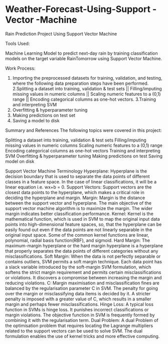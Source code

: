 # Weather-Forecast-Using-Support -Vector -Machine

Rain Prediction Project Using Support Vector Machine 

Tools Used:

Machine Learning Model to predict next-day rain by training classification models on the target variable RainTomorrow using Support Vector Machine.

Work Process: 

1. Importing the preprocessed datasets for training, validation, and testing, where the following data preparation steps have been performed.
2.Splitting a dataset into training, validation & test sets || Filling/imputing missing values in numeric columns || Scaling numeric features to a (0,1) range || Encoding categorical columns as one-hot vectors.
3.Training and interpreting SVM
4. Overfitting & hyperparameter tuning
5. Making predictions on test set
6. Saving a model to disk

Summary and References
The following topics were covered in this project:

Splitting a dataset into training, validation & test sets
Filling/imputing missing values in numeric columns
Scaling numeric features to a (0,1) range
Encoding categorical columns as one-hot vectors
Training and interpreting SVM
Overfitting & hyperparameter tuning
Making predictions on test
Saving model on disk


Support Vector Machine Terminology
Hyperplane: Hyperplane is the decision boundary that is used to separate the data points of different classes in a feature space. In the case of linear classifications, it will be a linear equation i.e. wx+b = 0.
Support Vectors: Support vectors are the closest data points to the hyperplane, which makes a critical role in deciding the hyperplane and margin.
Margin: Margin is the distance between the support vector and hyperplane. The main objective of the support vector machine algorithm is to maximize the margin. The wider margin indicates better classification performance.
Kernel: Kernel is the mathematical function, which is used in SVM to map the original input data points into high-dimensional feature spaces, so, that the hyperplane can be easily found out even if the data points are not linearly separable in the original input space. Some of the common kernel functions are linear, polynomial, radial basis function(RBF), and sigmoid.
Hard Margin: The maximum-margin hyperplane or the hard margin hyperplane is a hyperplane that properly separates the data points of different categories without any misclassifications.
Soft Margin: When the data is not perfectly separable or contains outliers, SVM permits a soft margin technique. Each data point has a slack variable introduced by the soft-margin SVM formulation, which softens the strict margin requirement and permits certain misclassifications or violations. It discovers a compromise between increasing the margin and reducing violations.
C: Margin maximisation and misclassification fines are balanced by the regularisation parameter C in SVM. The penalty for going over the margin or misclassifying data items is decided by it. A stricter penalty is imposed with a greater value of C, which results in a smaller margin and perhaps fewer misclassifications.
Hinge Loss: A typical loss function in SVMs is hinge loss. It punishes incorrect classifications or margin violations. The objective function in SVM is frequently formed by combining it with the regularisation term.
Dual Problem: A dual Problem of the optimisation problem that requires locating the Lagrange multipliers related to the support vectors can be used to solve SVM. The dual formulation enables the use of kernel tricks and more effective computing.
